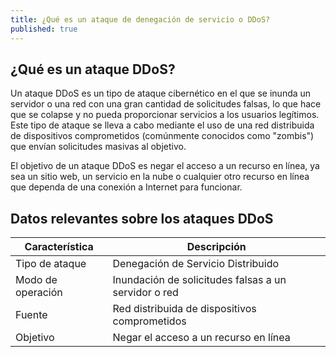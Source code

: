 ```yaml
---
title: ¿Qué es un ataque de denegación de servicio o DDoS?
published: true
---
```

## ¿Qué es un ataque DDoS?

Un ataque DDoS es un tipo de ataque cibernético en el que se inunda un servidor o una red con una gran cantidad de solicitudes falsas, lo que hace que se colapse y no pueda proporcionar servicios a los usuarios legítimos. Este tipo de ataque se lleva a cabo mediante el uso de una red distribuida de dispositivos comprometidos (comúnmente conocidos como "zombis") que envían solicitudes masivas al objetivo.

El objetivo de un ataque DDoS es negar el acceso a un recurso en línea, ya sea un sitio web, un servicio en la nube o cualquier otro recurso en línea que dependa de una conexión a Internet para funcionar.

## Datos relevantes sobre los ataques DDoS

| Característica | Descripción |
| ------------- | ----------- |
| Tipo de ataque | Denegación de Servicio Distribuido |
| Modo de operación | Inundación de solicitudes falsas a un servidor o red |
| Fuente | Red distribuida de dispositivos comprometidos |
| Objetivo | Negar el acceso a un recurso en línea |
